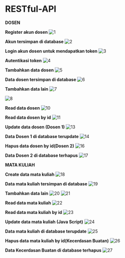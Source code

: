 # RESTful-API
**DOSEN**

**Register akun dosen**
![1](https://user-images.githubusercontent.com/73921676/152835318-af03d971-f866-4c09-87cb-6eb1adb62d2d.png)

**Akun tersimpan di database**
![2](https://user-images.githubusercontent.com/73921676/152835826-f7da3e7b-9e66-4510-a2bc-98b3d4cb6f99.png)

**Login akun dosen untuk mendapatkan token**
![3](https://user-images.githubusercontent.com/73921676/152836179-8d7b84e0-f2bd-4726-b0cd-f0e0c1d8123d.png)

**Autentikasi token**
![4](https://user-images.githubusercontent.com/73921676/152836185-df26bb26-3fbc-4882-be9d-3fe19732913f.png)

**Tambahkan data dosen**
![5](https://user-images.githubusercontent.com/73921676/152836190-798898f4-5f23-46c2-a2fb-ab609412625f.png)

**Data dosen tersimpan di database**
![6](https://user-images.githubusercontent.com/73921676/152836199-a1e316a2-77b6-4c35-9f4c-d5555000c5b1.png)

**Tambahkan data lain**
![7](https://user-images.githubusercontent.com/73921676/152836207-b187901a-108f-410f-9047-ffcdc17ebc6d.png)

![8](https://user-images.githubusercontent.com/73921676/152836211-7d917dce-9d3a-4f63-b548-27887d96ee09.png)

**Read data dosen**
![10](https://user-images.githubusercontent.com/73921676/152836220-cd1f0951-7f65-4011-a154-3bba507cec2d.png)

**Read data dosen by id**
![11](https://user-images.githubusercontent.com/73921676/152836224-8d82ab7d-ab4a-41d7-a7b7-95e5852dc6aa.png)

**Update data dosen (Dosen 1)**
![13](https://user-images.githubusercontent.com/73921676/152836243-a308df8b-57e2-43ea-9c5d-06b7d3afbcaf.png)

**Data Dosen 1 di database terupdate**
![14](https://user-images.githubusercontent.com/73921676/152836077-2c231992-d496-4ecb-9998-c9c3e1df4216.png)

**Hapus data dosen by id(Dosen 2)**
![16](https://user-images.githubusercontent.com/73921676/152836096-50db7d89-e95b-43db-97c1-d8e8d60fdd29.png)

**Data Dosen 2 di database terhapus**
![17](https://user-images.githubusercontent.com/73921676/152836101-1aac86d8-cfe5-4d1d-94cb-cb51c9042731.png)

**MATA KULIAH**

**Create data mata kuliah**
![18](https://user-images.githubusercontent.com/73921676/152836103-98565e94-06a1-4fb4-a377-beba72c35359.png)

**Data mata kuliah tersimpan di database**
![19](https://user-images.githubusercontent.com/73921676/152836114-58c4fe83-acf6-4091-bf0a-0d51c897bee1.png)

**Tambahkan data lain**
![20](https://user-images.githubusercontent.com/73921676/152836118-d121ed69-565f-4ff1-a6a3-0c40eb20b87a.png)
![21](https://user-images.githubusercontent.com/73921676/152836126-36c1df55-a4a1-430f-873e-93c7d66055b6.png)

**Read data mata kuliah**
![22](https://user-images.githubusercontent.com/73921676/152836133-116e0720-e6ce-4f89-b378-a9384a160c79.png)

**Read data mata kuliah by id**
![23](https://user-images.githubusercontent.com/73921676/152836137-7a3906ad-a94d-4ea4-b43f-e14a2149073a.png)

**Update data mata kuliah (Java Script)**
![24](https://user-images.githubusercontent.com/73921676/152836147-56736a2a-7737-45d9-8428-d3a1a23665e4.png)

**Data mata kuliah di database terupdate**
![25](https://user-images.githubusercontent.com/73921676/152836153-e6297df0-2582-4179-ae8a-a755459fc141.png)

**Hapus data mata kuliah by id(Kecerdasan Buatan)**
![26](https://user-images.githubusercontent.com/73921676/152836156-09fd1124-900c-4d97-8262-57744cf14fe1.png)

**Data Kecerdasan Buatan di database terhapus**
![27](https://user-images.githubusercontent.com/73921676/152836174-fb0c8184-f3fe-4ea6-86d4-3b0bc99a2c54.png)
